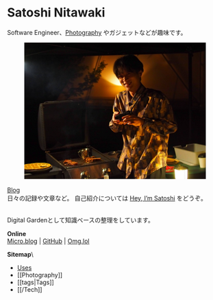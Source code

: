 # Satoshi Nitawaki

Software Engineer、[Photography](photography/) やガジェットなどが趣味です。

<figure><img src=".gitbook/assets/image.png" alt=""><figcaption></figcaption></figure>

[Blog](https://www.nitaking.dev)\
日々の記録や文章など。 自己紹介については [Hey, I’m Satoshi](https://www.nitaking.dev/about/) をどうぞ。

\
Digital Gardenとして知識ベースの整理をしています。

**Online**\
[Micro.blog](https://nitaking.micro.blog/) | [GitHub](https://github.com/nitaking) | [Omg.lol](https://nitaking.omg.lol/)

**Sitemap**\


* [Uses](about-me/satoshi-nitawaki/uses.md)
* \[\[Photography]]
* \[\[tags|Tags]]
* \[\[/Tech]]
